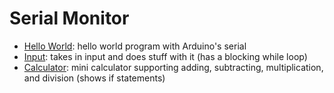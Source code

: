 # Serial Monitor

* [Hello World](./HelloWorld.ino): hello world program with Arduino's serial
* [Input](./Input.ino): takes in input and does stuff with it (has a blocking while loop)
* [Calculator](./Calculator.ino): mini calculator supporting adding, subtracting, multiplication, and division (shows if statements)